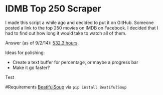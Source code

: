 IDMB Top 250 Scraper
====================

I made this script a while ago and decided to put it on GitHub. Someone posted a link to the top 250 movies on IMDB on Facebook. I decided that I had to find out how long it would take to watch all of them.

Answer (as of 9/2/14): [532.3 hours](http://www.wolframalpha.com/input/?i=532.3+hours).

Ideas for polishing:
* Create a text buffer for percentage, or maybe a progress bar
* Make it go faster?

Test

#Requirements
[BeatifulSoup](http://www.crummy.com/software/BeautifulSoup/) via `pip install BeatifulSoup`
